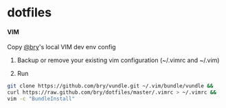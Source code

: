 dotfiles
========
#### VIM
Copy [@bry](https://github.com/bry)'s local VIM dev env config

1. Backup or remove your existing vim configuration (~/.vimrc and ~/.vim)

2. Run
```bash
git clone https://github.com/bry/vundle.git ~/.vim/bundle/vundle &&
curl https://raw.github.com/bry/dotfiles/master/.vimrc > ~/.vimrc &&
vim -c "BundleInstall"
```
